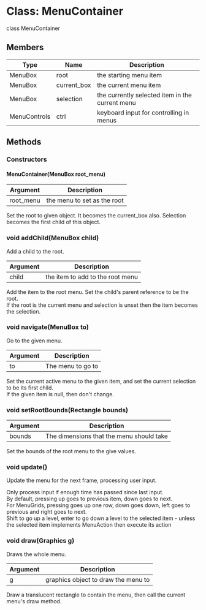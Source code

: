 <h1>Class: MenuContainer</h1>
class MenuContainer

<h2>Members</h2>

 Type | Name | Description
------|------|-------------
MenuBox |root |the starting menu item
MenuBox |current_box |the current menu item
MenuBox |selection |the currently selected item in the current menu
MenuControls |ctrl |keyboard input for controlling in menus
 
<h2>Methods</h2>
<h3>Constructors</h3>
<h4>MenuContainer(MenuBox root_menu)</h4>

Argument | Description
--- | ---
root_menu |the menu to set as the root

Set the root to given object. It becomes the current_box also. Selection becomes the first child of this object.

<h3>void addChild(MenuBox child)</h3>
Add a child to the root.

Argument | Description
--- | ---
child |the item to add to the root menu

Add the item to the root menu. Set the child's parent reference to be the root.  
If the root is the current menu and selection is unset then the item becomes the selection.
 
<h3>void navigate(MenuBox to)</h3>
Go to the given menu.

Argument | Description
--- | ---
to| The menu to go to

Set the current active menu to the given item, and set the current selection to be its first child.  
If the given item is null, then don't change.
 
<h3>void setRootBounds(Rectangle bounds)</h3>

Argument | Description
--- | ---
bounds |The dimensions that the menu should take

Set the bounds of the root menu to the give values.

<h3>void update()</h3>
Update the menu for the next frame, processing user input.  

Only process input if enough time has passed since last input.  
By default, pressing up goes to previous item, down goes to next.  
For MenuGrids, pressing goes up one row, down goes down, left goes to previous and right goes to next.  
Shift to go up a level, enter to go down a level to the selected item - unless the selected item implements MenuAction then execute its action 
 
<h3>void draw(Graphics g)</h3>
Draws the whole menu.

Argument | Description
--- | ---
g |graphics object to draw the menu to

Draw a translucent rectangle to contain the menu, then call the current menu's draw method.

